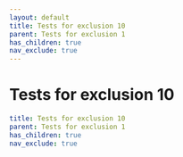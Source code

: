 ```yaml
---
layout: default
title: Tests for exclusion 10
parent: Tests for exclusion 1
has_children: true
nav_exclude: true
---
```

# Tests for exclusion 10

```yaml
title: Tests for exclusion 10
parent: Tests for exclusion 1
has_children: true
nav_exclude: true
```